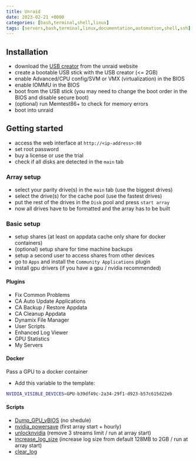 ```yaml
---
title: Unraid
date: 2023-02-21 +0000
categories: [bash,terminal,shell,linux]
tags: [servers,bash,terminal,linux,documentation,automation,shell,ssh]
---
```


## Installation

* download the [USB creator](https://unraid.net/download) from the unraid website
* create a bootable USB stick with the USB creator (<= 2GB)
* enable Advanced/CPU config/SVM or VMX (virtualization) in the BIOS
* enable IOMMU in the BIOS
* boot from the USB stick (you may need to change the boot order in the BIOS and disable secure boot)
* (optional) run Memtest86+ to check for memory errors
* boot into unraid

## Getting started

* access the web interface at `http://<ip-address>:80`
* set root password
* buy a license or use the trial
* check if all disks are detected in the `main` tab

### Array setup

* select your parity drive(s) in the `main` tab (use the biggest drives)
* select the drive(s) for the cache pool (use the fastest drives)
* put the rest of the drives in the `Disk` pool and press `start array`
* now all drives have to be formatted and the array has to be built

### Basic setup

* setup shares (at least on appdata cache only share for docker containers)
* (optional) setup share for time machine backups
* setup a second user to access shares from other devices
* go to `Apps` and install the `Community Applications` plugin
* install gpu drivers (if you have a gpu / nvidia recommended)

#### Plugins

* Fix Common Problems
* CA Auto Update Applications
* CA Backup / Restore Appdata
* CA Cleanup Appdata
* Dynamix File Manager
* User Scripts
* Enhanced Log Viewer
* GPU Statistics
* My Servers

#### Docker

Pass a GPU to a docker container

- Add this variable to the template:

```bash
NVIDIA_VISIBLE_DEVICES=GPU-b39df49c-2a34-29f1-d923-b57c615d22eb
```

#### Scripts

* [Dump_GPU_vBIOS](https://github.com/SpaceinvaderOne) (no shedule)
* [nvidia_powersave](https://github.com/SpaceinvaderOne/nvidia_powersave) (first array start + hourly)
* [unlocknvidia](https://github.com/SpaceinvaderOne/unlocknvidia_unraid) (remove 3 streams limit / run at array start)
* [increase_log_size](https://github.com/SaracenRhue/myScripts/blob/main/unraid_increase_log_size.sh) (increase log size from default 128MB to 2GB / run at array start)
* [clear_log](https://github.com/SaracenRhue/myScripts/blob/main/unraid_clear_log.sh)

